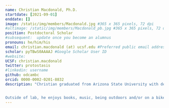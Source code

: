 ```yaml
---
name: Christian Macdonald, Ph.D.
startdate: [2021-09-01]
enddate: []
image: /static/img/members/Macdonald.jpg #365 x 365 pixels, 72 dpi
#altimage: /static/img/members/Macdonald_pb.jpg #365 x 365 pixels, 72 dpi
position: Postdoctoral Scholar
#subsequent:  update once you become an alumnus
pronouns: he/him/his
email: christian.macdonald (at) ucsf.edu #Preferred public email address
scholar: pyTBwS0AAAAJ #Google Scholar User ID
#website:
UCSF: christian.macdonald
twitter: protostasis
#linkedin: username
github: odcambc
orcid: 0000-0002-0201-8832
description: "Christian graduated from Arizona State University with degrees in Mathematics and Biochemistry, where he conducted research in the total synthesis of marine natural products with Dr. George Pettit. Afterwards, he attended the University of Michigan for his Ph.D. in Biophysics. In [Dr. Randy Stockbridge's](https://lsa.umich.edu/mcdb/people/faculty/stockbr.html) lab, he studied the evolution and function of a number of membrane protein families. As a postdoctoral fellow Chris is co-mentored by [Dr. James Fraser](https://fraserlab.com) working on developing deep mutational scanning molecular biology and computational pipelines and applying these to study the evolution of bacterial antibiotic resistance.


Outside of lab, he enjoys books, music, being outdoors and/or on a bike, and drinking too much coffee."
---
```

